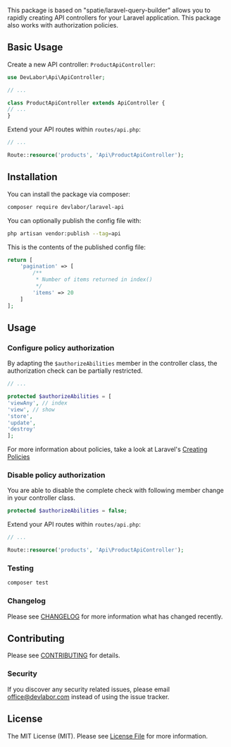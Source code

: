This package is based on "spatie/laravel-query-builder" allows you to rapidly creating API controllers for your Laravel application. This package also works with authorization policies.

## Basic Usage

Create a new API controller: `ProductApiController`:

```php
use DevLabor\Api\ApiController;

// ...

class ProductApiController extends ApiController {
// ...
}
```

Extend your API routes within `routes/api.php`:

```php
// ...

Route::resource('products', 'Api\ProductApiController');
```

## Installation

You can install the package via composer:

```bash
composer require devlabor/laravel-api
```

You can optionally publish the config file with:
```bash
php artisan vendor:publish --tag=api
```

This is the contents of the published config file:
```php
return [
	'pagination' => [
		/**
		 * Number of items returned in index()
		 */
		'items' => 20
	]
];
```

## Usage

### Configure policy authorization

By adapting the `$authorizeAbilities` member in the controller class, the authorization check can be partially restricted. 
```php
// ...

protected $authorizeAbilities = [
'viewAny', // index
'view', // show
'store',
'update',
'destroy'
];
```

For more information about policies, take a look at Laravel's [Creating Policies](https://laravel.com/docs/5.8/authorization#creating-policies)

### Disable policy authorization

You are able to disable the complete check with following member change in your controller class.

```php
protected $authorizeAbilities = false;
```

Extend your API routes within `routes/api.php`:

```php
// ...

Route::resource('products', 'Api\ProductApiController');
```


### Testing

```bash
composer test
```

### Changelog

Please see [CHANGELOG](CHANGELOG.md) for more information what has changed recently.

## Contributing

Please see [CONTRIBUTING](CONTRIBUTING.md) for details.

### Security

If you discover any security related issues, please email office@devlabor.com instead of using the issue tracker.

## License

The MIT License (MIT). Please see [License File](LICENSE.md) for more information.